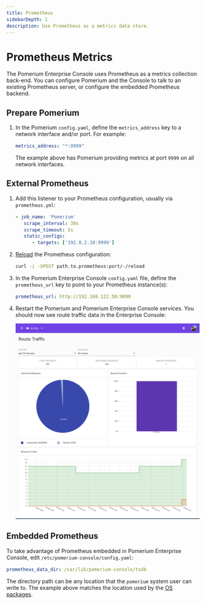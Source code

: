 ```yaml
---
title: Prometheus
sidebarDepth: 1
description: Use Prometheus as a metrics data store.
---
```


# Prometheus Metrics

The Pomerium Enterprise Console uses Prometheus as a metrics collection back-end. You can configure Pomerium and the Console to talk to an existing Prometheus server, or configure the embedded Prometheus backend.

## Prepare Pomerium

1. In the Pomerium `config.yaml`, define the `metrics_address` key to a network interface and/or port. For example:

   ```yaml
   metrics_address: "*:9999"
   ```

   The example above has Pomerium providing metrics at port `9999` on all network interfaces.

## External Prometheus

1. Add this listener to your Prometheus configuration, usually via `prometheus.yml`:

   ```yaml
   - job_name: 'Pomerium'
      scrape_interval: 30s
      scrape_timeout: 5s
      static_configs:
         - targets: ['192.0.2.10:9999']

   ```

1. [Reload](https://prometheus.io/docs/prometheus/latest/configuration/configuration/#configuration) the Prometheus configuration:

   ```bash
   curl -i -XPOST path.to.prometheus:port/-/reload
   ```

1. In the Pomerium Enterprise Console `config.yaml` file, define the `prometheus_url` key to point to your Prometheus instance(s):

   ```yaml
   prometheus_url: http://192.168.122.50:9090
   ```

1. Restart the Pomerium and Pomerium Enterprise Console services. You should now see route traffic data in the Enterprise Console:

   ![Traffic Data in Pomerium Enterprise Console](./img/console-route-traffic.png)

## Embedded Prometheus

To take advantage of Prometheus embedded in Pomerium Enterprise Console, edit `/etc/pomerium-console/config.yaml`:

```yaml
prometheus_data_dir: /var/lib/pomerium-console/tsdb
```

The directory path can be any location that the `pomerium` system user can write to. The example above matches the location used by the [OS packages](/enterprise/install/quickstart).